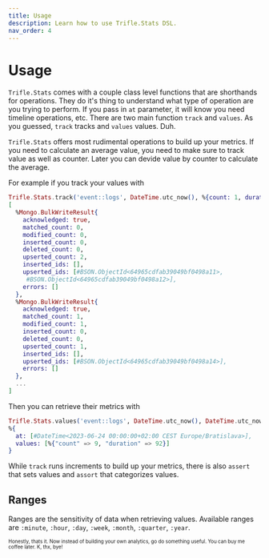 ```yaml
---
title: Usage
description: Learn how to use Trifle.Stats DSL.
nav_order: 4
---
```


# Usage

`Trifle.Stats` comes with a couple class level functions that are shorthands for operations. They do it's thing to understand what type of operation are you trying to perform. If you pass in `at` parameter, it will know you need timeline operations, etc. There are two main function `track` and `values`. As you guessed, `track` tracks and `values` values. Duh.

`Trifle.Stats` offers most rudimental operations to build up your metrics. If you need to calculate an average value, you need to make sure to track value as well as counter. Later you can devide value by counter to calculate the average.

For example if you track your values with

```elixir
Trifle.Stats.track('event::logs', DateTime.utc_now(), %{count: 1, duration: 2, lines: 241})
[
  %Mongo.BulkWriteResult{
    acknowledged: true,
    matched_count: 0,
    modified_count: 0,
    inserted_count: 0,
    deleted_count: 0,
    upserted_count: 2,
    inserted_ids: [],
    upserted_ids: [#BSON.ObjectId<64965cdfab39049bf0498a11>,
     #BSON.ObjectId<64965cdfab39049bf0498a12>],
    errors: []
  },
  %Mongo.BulkWriteResult{
    acknowledged: true,
    matched_count: 1,
    modified_count: 1,
    inserted_count: 0,
    deleted_count: 0,
    upserted_count: 1,
    inserted_ids: [],
    upserted_ids: [#BSON.ObjectId<64965cdfab39049bf0498a14>],
    errors: []
  },
  ...
]
```

Then you can retrieve their metrics with

```elixir
Trifle.Stats.values('event::logs', DateTime.utc_now(), DateTime.utc_now(), :day)
%{
  at: [#DateTime<2023-06-24 00:00:00+02:00 CEST Europe/Bratislava>],
  values: [%{"count" => 9, "duration" => 92}]
}
```

While `track` runs increments to build up your metrics, there is also `assert` that sets values and `assort` that categorizes values.

## Ranges

Ranges are the sensitivity of data when retrieving values. Available ranges are `:minute`, `:hour`, `:day`, `:week`, `:month`, `:quarter`, `:year`.

<sub><sup>Honestly, thats it. Now instead of building your own analytics, go do something useful. You can buy me coffee later. K, thx, bye!</sup></sub>

